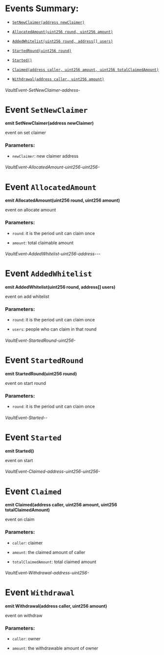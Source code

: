 # Events Summary:

- [`SetNewClaimer(address newClaimer)`](#VaultEvent-SetNewClaimer-address-)

- [`AllocatedAmount(uint256 round, uint256 amount)`](#VaultEvent-AllocatedAmount-uint256-uint256-)

- [`AddedWhitelist(uint256 round, address[] users)`](#VaultEvent-AddedWhitelist-uint256-address---)

- [`StartedRound(uint256 round)`](#VaultEvent-StartedRound-uint256-)

- [`Started()`](#VaultEvent-Started--)

- [`Claimed(address caller, uint256 amount, uint256 totalClaimedAmount)`](#VaultEvent-Claimed-address-uint256-uint256-)

- [`Withdrawal(address caller, uint256 amount)`](#VaultEvent-Withdrawal-address-uint256-)

###### *VaultEvent-SetNewClaimer-address-*

# Event `SetNewClaimer`

**emit SetNewClaimer(address newClaimer)**

event on set claimer

### Parameters:

- `newClaimer`: new claimer address

###### *VaultEvent-AllocatedAmount-uint256-uint256-*

# Event `AllocatedAmount`

**emit AllocatedAmount(uint256 round, uint256 amount)**

event on allocate amount

### Parameters:

- `round`:  it is the period unit can claim once

- `amount`: total claimable amount

###### *VaultEvent-AddedWhitelist-uint256-address---*

# Event `AddedWhitelist`

**emit AddedWhitelist(uint256 round, address[] users)**

event on add whitelist

### Parameters:

- `round`:  it is the period unit can claim once

- `users`: people who can claim in that round

###### *VaultEvent-StartedRound-uint256-*

# Event `StartedRound`

**emit StartedRound(uint256 round)**

event on start round

### Parameters:

- `round`:  it is the period unit can claim once

###### *VaultEvent-Started--*

# Event `Started`

**emit Started()**

event on start

###### *VaultEvent-Claimed-address-uint256-uint256-*

# Event `Claimed`

**emit Claimed(address caller, uint256 amount, uint256 totalClaimedAmount)**

event on claim

### Parameters:

- `caller`:  claimer

- `amount`:  the claimed amount of caller

- `totalClaimedAmount`:  total claimed amount

###### *VaultEvent-Withdrawal-address-uint256-*

# Event `Withdrawal`

**emit Withdrawal(address caller, uint256 amount)**

event on withdraw

### Parameters:

- `caller`:  owner

- `amount`:  the withdrawable amount of owner

